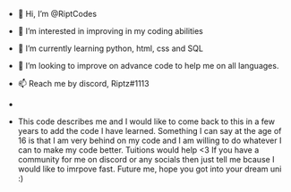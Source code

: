 - 👋 Hi, I’m @RiptCodes
- 👀 I’m interested in improving in my coding abilities
- 🌱 I’m currently learning python, html, css and SQL
- 💞️ I’m looking to improve on advance code to help me on all languages.
- 📫 Reach me by discord, Riptz#1113
- 

- This code describes me and I would like to come back to this in a few years to add the code I have learned. Something I can say at the age of 16 is that I am very behind on my code and I am willing to do whatever I can to make my code better. Tuitions would help <3 If you have a community for me on discord or any socials then just tell me bcause I would like to imrpove fast. 
Future me, hope you got into your dream uni :) 
<!---
This code describes me and I would like to come back to this in a few years to add the code I have learned. Something I can say at the age of 16 is that I am very behind on my code and I am willing to do whatever I can to make my code better. Tuitions would help <3 If you have a community for me on discord or any socials then just tell me bcause I would like to imrpove fast. 
Future me, hope you got into your dream uni :) 
--->
